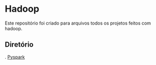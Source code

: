 # Hadoop  

Este repositório foi criado para arquivos todos os projetos feitos com hadoop.

## Diretório

. [Pyspark](https://github.com/Rafaelcvo/hadoop/tree/main/Pyspark)
